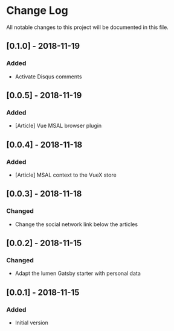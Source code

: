 # Change Log
All notable changes to this project will be documented in this file.

## [0.1.0] - 2018-11-19
### Added
- Activate Disqus comments

## [0.0.5] - 2018-11-19
### Added
- [Article] Vue MSAL browser plugin

## [0.0.4] - 2018-11-18
### Added
- [Article] MSAL context to the VueX store

## [0.0.3] - 2018-11-18
### Changed
- Change the social network link below the articles

## [0.0.2] - 2018-11-15
### Changed
- Adapt the lumen Gatsby starter with personal data

## [0.0.1] - 2018-11-15
### Added
- Initial version